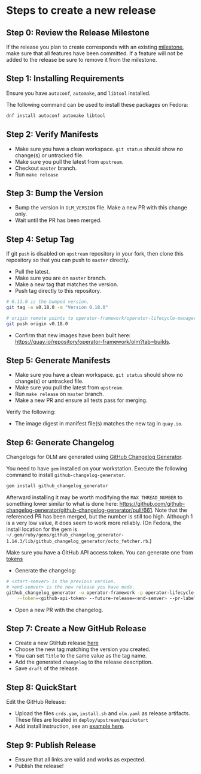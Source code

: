 # Steps to create a new release

## Step 0: Review the Release Milestone

If the release you plan to create corresponds with an existing [milestone](https://github.com/operator-framework/operator-lifecycle-manager/milestones/), make sure that all features have been committed. If a feature will not be added to the release be sure to remove it from the milestone.

## Step 1: Installing Requirements

Ensure you have `autoconf`, `automake`, and `libtool` installed.

The following command can be used to install these packages on Fedora:

```bash
dnf install autoconf automake libtool
```

## Step 2: Verify Manifests

* Make sure you have a clean workspace. `git status` should show no change(s) or untracked file.
* Make sure you pull the latest from `upstream`.
* Checkout `master` branch.
* Run `make release`

## Step 3: Bump the Version

* Bump the version in `OLM_VERSION` file. Make a new PR with this change only.
* Wait until the PR has been merged.

## Step 4: Setup Tag

If git `push` is disabled on `upstream` repository in your fork, then clone this repository so that you can push to `master` directly.

* Pull the latest.
* Make sure you are on `master` branch.
* Make a new tag that matches the version.
* Push tag directly to this repository.

```bash
# 0.11.0 is the bumped version.
git tag -a v0.18.0 -m "Version 0.18.0"

# origin remote points to operator-framework/operator-lifecycle-manager
git push origin v0.18.0
```

* Confirm that new images have been built here: <https://quay.io/repository/operator-framework/olm?tab=builds>.

## Step 5: Generate Manifests

* Make sure you have a clean workspace. `git status` should show no change(s) or untracked file.
* Make sure you pull the latest from `upstream`.
* Run `make release` on `master` branch.
* Make a new PR and ensure all tests pass for merging.

Verify the following:

* The image digest in manifest file(s) matches the new tag in `quay.io`.

## Step 6: Generate Changelog

Changelogs for OLM are generated using [GitHub Changelog Generator](https://github.com/github-changelog-generator/github-changelog-generator).

You need to have `gem` installed on your workstation. Execute the following command to install `github-changelog-generator`.

```bash
gem install github_changelog_generator
```

Afterward installing it may be worth modifying the `MAX_THREAD_NUMBER` to something lower similar to what is done here: <https://github.com/github-changelog-generator/github-changelog-generator/pull/661>. Note that the referenced PR has been merged, but the number is still too high. Although 1 is a very low value, it does seem to work more reliably. (On Fedora, the install location for the gem is `~/.gem/ruby/gems/github_changelog_generator-1.14.3/lib/github_changelog_generator/octo_fetcher.rb`.)

Make sure you have a GitHub API access token. You can generate one from [tokens](https://github.com/settings/tokens)

* Generate the changelog:
```bash
# <start-semver> is the previous version.
# <end-semver> is the new release you have made.
github_changelog_generator -u operator-framework -p operator-lifecycle-manager --since-tag=<start-semver> \
    --token=<github-api-token> --future-release=<end-semver> --pr-label="**Other changes:**" -b CHANGELOG.md
```
* Open a new PR with the changelog.

## Step 7: Create a New GitHub Release

* Create a new GtiHub release [here](https://github.com/operator-framework/operator-lifecycle-manager/releases/new)
* Choose the new tag matching the version you created.
* You can set `Title` to the same value as the tag name.
* Add the generated `changelog` to the release description.
* Save `draft` of the release.

## Step 8: QuickStart

Edit the GitHub Release:

* Upload the files `crds.yam`, `install.sh` and `olm.yaml` as release artifacts. These files are located in `deploy/upstream/quickstart`
* Add install instruction, see an [example here](https://github.com/operator-framework/operator-lifecycle-manager/releases/tag/0.10.0#Install).

## Step 9: Publish Release

* Ensure that all links are valid and works as expected.
* Publish the release!
